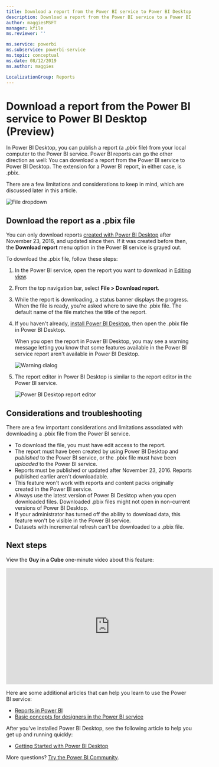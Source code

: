 ```yaml
---
title: Download a report from the Power BI service to Power BI Desktop (Preview)
description: Download a report from the Power BI service to a Power BI Desktop file
author: maggiesMSFT
manager: kfile
ms.reviewer: ''

ms.service: powerbi
ms.subservice: powerbi-service
ms.topic: conceptual
ms.date: 08/12/2019
ms.author: maggies

LocalizationGroup: Reports
---
```

# Download a report from the Power BI service to Power BI Desktop (Preview)
In Power BI Desktop, you can publish a report (a *.pbix* file) from your local computer to the Power BI service. Power BI reports can go the other direction as well: You can download a report from the Power BI service to Power BI Desktop. The extension for a Power BI report, in either case, is .pbix.

There are a few limitations and considerations to keep in mind, which are discussed later in this article.

![File dropdown](media/service-export-to-pbix/power-bi-file-export.png)

## Download the report as a .pbix file

You can only download reports [created with Power BI Desktop](guided-learning/publishingandsharing.yml?tutorial-step=2) after November 23, 2016, and updated since then. If it was created before then, the **Download report** menu option in the Power BI service is grayed out.

To download the .pbix file, follow these steps:

1. In the Power BI service, open the report you want to download in [Editing view](https://docs.microsoft.com/power-bi/service-interact-with-a-report-in-editing-view).

2. From the top navigation bar, select **File > Download report**.
   
3. While the report is downloading, a status banner displays the progress. When the file is ready, you're asked where to save the .pbix file. The default name of the file matches the title of the report.
   
4. If you haven't already, [install Power BI Desktop](desktop-get-the-desktop.md), then open the .pbix file in Power BI Desktop.
   
    When you open the report in Power BI Desktop, you may see a warning message letting you know that some features available in the Power BI service report aren't available in Power BI Desktop.
   
    ![Warning dialog](media/service-export-to-pbix/power-bi-export-to-pbix_2.png)

5. The report editor in Power BI Desktop is similar to the report editor in the Power BI service.  
   
    ![Power BI Desktop report editor](media/service-export-to-pbix/power-bi-desktop.png)

## Considerations and troubleshooting
There are a few important considerations and limitations associated with downloading a .pbix file from the Power BI service.

* To download the file, you must have edit access to the report.
* The report must have been created by using Power BI Desktop and *published* to the Power BI service, or the .pbix file must have been *uploaded* to the Power BI service.
* Reports must be published or updated after November 23, 2016. Reports published earlier aren't downloadable.
* This feature won't work with reports and content packs originally created in the Power BI service.
* Always use the latest version of Power BI Desktop when you open downloaded files. Downloaded .pbix files might not open in non-current versions of Power BI Desktop.
* If your administrator has turned off the ability to download data, this feature won't be visible in the Power BI service.
* Datasets with incremental refresh can't be downloaded to a .pbix file.

## Next steps
View the **Guy in a Cube** one-minute video about this feature:

<iframe width="560" height="315" src="https://www.youtube.com/embed/ymWqU5jiUl0" frameborder="0" allowfullscreen></iframe>

Here are some additional articles that can help you learn to use the Power BI service:

* [Reports in Power BI](consumer/end-user-reports.md)
* [Basic concepts for designers in the Power BI service](service-basic-concepts.md)

After you've installed Power BI Desktop, see the following article to help you get up and running quickly:

* [Getting Started with Power BI Desktop](desktop-getting-started.md)

More questions? [Try the Power BI Community](http://community.powerbi.com/).

